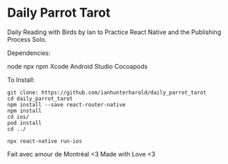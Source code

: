 # Daily Parrot Tarot
Daily Reading with Birds by Ian to Practice React Native and the Publishing Process Solo.


Dependencies:

node
npx
npm
Xcode
Android Studio
Cocoapods

To Install: 

```
git clone: https://github.com/ianhunterharold/daily_parrot_tarot
cd daily_parrot_tarot
npm install --save react-router-native
npm install
cd ios/
pod install
cd ../

npx react-native run-ios
```


Fait avec amour de Montréal <3
Made with Love <3
